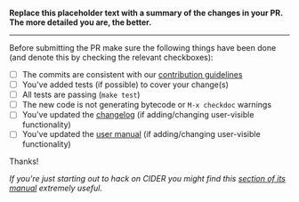 **Replace this placeholder text with a summary of the changes in your PR.
The more detailed you are, the better.**

-----------------

Before submitting the PR make sure the following things have been done (and denote this
by checking the relevant checkboxes):

- [ ] The commits are consistent with our [contribution guidelines][1]
- [ ] You've added tests (if possible) to cover your change(s)
- [ ] All tests are passing (`make test`)
- [ ] The new code is not generating bytecode or `M-x checkdoc` warnings
- [ ] You've updated the [changelog][3] (if adding/changing user-visible functionality)
- [ ] You've updated the [user manual][4] (if adding/changing user-visible functionality)

Thanks!

*If you're just starting out to hack on CIDER you might find this [section of its
manual][2] extremely useful.*

[1]: https://github.com/clojure-emacs/cider/blob/master/.github/CONTRIBUTING.md
[2]: https://cider.readthedocs.io/en/latest/hacking_on_cider/
[3]: https://github.com/clojure-emacs/cider/blob/master/CHANGELOG.md
[4]: https://github.com/clojure-emacs/cider/tree/master/doc
